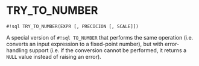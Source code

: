 # TRY_TO_NUMBER


`#!sql TRY_TO_NUMBER(EXPR [, PRECICION [, SCALE]])`

A special version of `#!sql TO_NUMBER` that performs
the same operation (i.e. converts an input expression to a fixed-point
number), but with error-handling support (i.e. if the conversion cannot be
performed, it returns a `NULL` value instead of raising an error).


